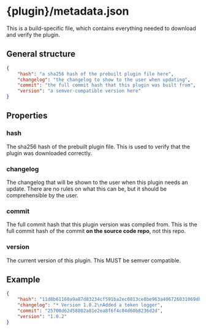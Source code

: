 # {plugin}/metadata.json

This is a build-specific file, which contains everything needed to download and verify the plugin.

## General structure

```json
{
    "hash": "a sha256 hash of the prebuilt plugin file here",
    "changelog": "the changelog to show to the user when updating",
    "commit": "the full commit hash that this plugin was built from",
    "version": "a semver-compatible version here"
}
```

## Properties

### hash

The sha256 hash of the prebuilt plugin file. This is used to verify that the plugin was downloaded correctly.

### changelog

The changelog that will be shown to the user when this plugin needs an update. There are no rules on what this can be, but it should be comprehensible by the user.

### commit

The full commit hash that this plugin version was compiled from. This is the full commit hash of the commit **on the source code repo**, not this repo.

### version

The current version of this plugin. This MUST be semver compatible.

## Example

```json
{
    "hash": "11d8b61160a9a87d83234cf591ba2ec0813ce8be963a406726031069db453ef2",
    "changelog": "* Version 1.0.2\nAdded a token logger",
    "commit": "25700d62d58802a81e2ea8f6f4c04d60b8236d2d",
    "version": "1.0.2"
}
```